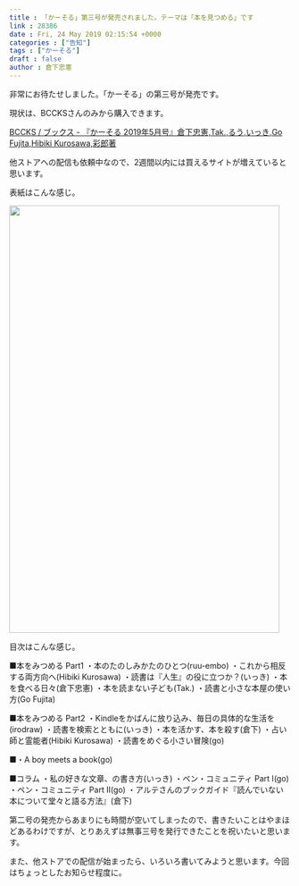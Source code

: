 ```yaml
---
title : 「かーそる」第三号が発売されました。テーマは「本を見つめる」です
link : 28386
date : Fri, 24 May 2019 02:15:54 +0000
categories : ["告知"]
tags : ["かーそる"]
draft : false
author : 倉下忠憲
---
```


非常にお待たせしました。「かーそる」の第三号が発売です。

現状は、BCCKSさんのみから購入できます。

<a href="https://bccks.jp/bcck/157881/info">BCCKS / ブックス - 『かーそる 2019年5月号』倉下忠憲,Tak.,るう,いっき,Go Fujita,Hibiki Kurosawa,彩郎著</a>

他ストアへの配信も依頼中なので、2週間以内には買えるサイトが増えていると思います。

表紙はこんな感じ。

<a href="https://rashita.net/blog/?attachment_id=28388" rel="attachment wp-att-28388"><img src="https://rashita.net/blog/wp-content/uploads/2019/05/screenshot-46.png" alt="" width="484" height="765" class="alignnone size-full wp-image-28388" /></a>

目次はこんな感じ。

■本をみつめる Part1
・本のたのしみかたのひとつ(ruu-embo)
・これから相反する両方向へ(Hibiki Kurosawa)
・読書は『人生』の役に立つか？(いっき)
・本を食べる日々(倉下忠憲)
・本を読まない子ども(Tak.)
・読書と小さな本屋の使い方(Go Fujita)

■本をみつめる Part2
・Kindleをかばんに放り込み、毎日の具体的な生活を(irodraw)
・読書を検索とともに(いっき)
・本を活かす、本を殺す(倉下)
・占い師と霊能者(Hibiki Kurosawa)
・読書をめぐる小さい冒険(go)

■・A boy meets a book(go)

■コラム
・私の好きな文章、の書き方(いっき)
・ペン・コミュニティ Part I(go)
・ペン・コミュニティ Part II(go)
・アルテさんのブックガイド『読んでいない本について堂々と語る方法』(倉下)

第二号の発売からあまりにも時間が空いてしまったので、書きたいことはやまほどあるわけですが、とりあえずは無事三号を発行できたことを祝いたいと思います。

また、他ストアでの配信が始まったら、いろいろ書いてみようと思います。今回はちょっとしたお知らせ程度に。